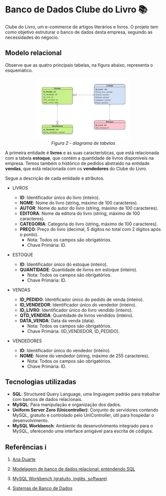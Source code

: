 # Banco de Dados Clube do Livro 📚
Clube do Livro, um e-commerce de artigos literários e livros. O projeto tem como objetivo estruturar o banco de dados desta empresa, seguindo as necessidades do négocio.

## Modelo relacional

Observe que as quatro principais tabelas, na figura abaixo, representa o esquemático.

<div align="center">
  <img src="figs/diagrama.png" alt="" width="300" height="200">
  <br>
  <em>Figura 2 - diagrama de tabelas</em>
</div>

A primeira entidade é **livros** e as suas características, que está relacionada com a tabela **estoque**, que contém a quantidade de livros disponíveis na empresa. Temos também o histórico de pedidos abstraido na entidade **vendas**, que está relacionada com os **vendedores** do Clube do Livro.

Segue a descrição de cada entidade e atributos.

- LIVROS
  - **ID**: Identificador único do livro (inteiro).
  - **NOME**: Nome do livro (string, máximo de 100 caracteres).
  - **AUTOR**: Nome do autor do livro (string, máximo de 100 caracteres).
  - **EDITORA**: Nome da editora do livro (string, máximo de 100 caracteres).
  - **CATEGORIA**: Categoria do livro (string, máximo de 100 caracteres).
  - **PREÇO**: Preço do livro (decimal, 5 dígitos no total com 2 dígitos após o ponto).
    - Nota: Todos os campos são obrigatórios.
    - Chave Primária: ID.

- ESTOQUE
  - **ID**: Identificador único do estoque (inteiro).
  - **QUANTIDADE**: Quantidade de livros em estoque (inteiro).
    - Nota: Todos os campos são obrigatórios.
    - Chave Primária: ID.

- VENDAS
  - **ID_PEDIDO**: Identificador único do pedido de venda (inteiro).
  - **ID_VENDEDOR**: Identificador único do vendedor (inteiro).
  - **ID_LIVRO**: Identificador único do livro vendido (inteiro).
  - **QTD_VENDIDA**: Quantidade de livros vendidos (inteiro).
  - **DATA_VENDA**: Data da venda (data).
    - Nota: Todos os campos são obrigatórios.
    - Chave Primária: (ID_VENDEDOR, ID_PEDIDO).

- VENDEDORES
  - **ID**: Identificador único do vendedor (inteiro).
  - **NOME**: Nome do vendedor (string, máximo de 255 caracteres).
    - Nota: Todos os campos são obrigatórios.
    - Chave Primária: ID.



## Tecnologias utilizadas

- **SQL**: Structured Query Language, uma linguagem padrão para trabalhar com bancos de dados relacionais.
- **MySQL**: Para manipulação e organização dos dados.
- **Uniform Server Zero (Unicontroller)**: Conjunto de servidores contendo MySQL, gratuito e controlado pelo UniController, útil para hospedar o desenvolvimento.
- **MySQL Workbench**: Ambiente de desenvolvimento integrado para o MySQL, oferecendo uma interface amigável para escrita de códigos.



## Referências ℹ️
1. [Ana Duarte](https://cursos.alura.com.br/user/anaduart)

2. [Modelagem de banco de dados relacional: entendendo SQL](https://cursos.alura.com.br/course/modelagem-banco-dados-relacional-sql)

3. [MySQL Workbench (gratuito, inglês, software)](https://dev.mysql.com/downloads/workbench/)

4. [Sistemas de Banco de Dados](https://www.google.com.br/books/edition/Sistemas_de_Banco_de_Dados/-Y32zwEACAAJ?hl=pt-BR)